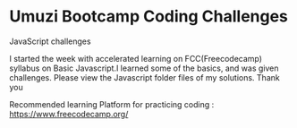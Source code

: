 # Umuzi Bootcamp Coding Challenges 

JavaScript challenges

I started the week with accelerated learning on FCC(Freecodecamp) syllabus on Basic Javascript.I learned some of the basics, and was given challenges. Please view the Javascript folder files of my solutions. Thank you 

Recommended learning Platform for practicing coding : 
https://www.freecodecamp.org/
